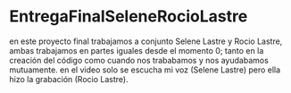 # EntregaFinalSeleneRocioLastre
en este proyecto final trabajamos a conjunto Selene Lastre y Rocio Lastre, ambas trabajamos en partes iguales desde el momento 0; tanto en la creación del código como cuando nos trababamos y nos ayudabamos mutuamente. en el video solo se escucha mi voz (Selene Lastre) pero ella hizo la grabación (Rocio Lastre).
